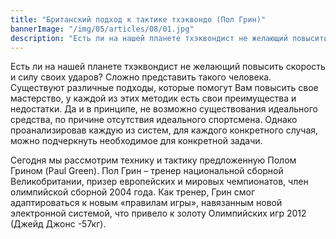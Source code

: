 ```yaml
---
title: "Британский подход к тактике тхэквондо (Пол Грин)"
bannerImage: "/img/05/articles/08/01.jpg"
description: "Есть ли на нашей планете тхэквондист не желающий повысить скорость и силу своих ударов? Сложно представить такого человека. Существуют различные подходы, которые помогут Вам повысить свое мастерство, у каждой из этих методик есть свои преимущества и недостатки. Да и в принципе, не возможно существования идеального средства, по причине отсутствия идеального спортсмена. Однако проанализировав каждую из систем, для каждого конкретного случая, можно подчеркнуть необходимое для конкретной задачи."
---
```


Есть ли на нашей планете тхэквондист не желающий повысить скорость и силу своих ударов? Сложно представить такого человека. Существуют различные подходы, которые помогут Вам повысить свое мастерство, у каждой из этих методик есть свои преимущества и недостатки. Да и в принципе, не возможно существования идеального средства, по причине отсутствия идеального спортсмена. Однако проанализировав каждую из систем, для каждого конкретного случая, можно подчеркнуть необходимое для конкретной задачи.

Сегодня мы рассмотрим технику и тактику предложенную Полом Грином (Paul Green). Пол Грин – тренер национальной сборной Великобритании, призер европейских и мировых чемпионатов, член олимпийской сборной 2004 года. Как тренер, Грин смог адаптироваться к новым «правилам игры», навязанным новой электронной системой, что привело к золоту Олимпийских игр 2012 (Джейд Джонс -57кг).
